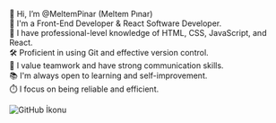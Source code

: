 👋 Hi, I’m @MeltemPinar (Meltem Pınar)                      
🌟 I'm a Front-End Developer & React Software Developer.          
🚀 I have professional-level knowledge of HTML, CSS, JavaScript, and React.       
🛠️ Proficient in using Git and effective version control.      
🤝 I value teamwork and have strong communication skills.                 
📚 I'm always open to learning and self-improvement.                   
⏱️ I focus on being reliable and efficient.

<!---
MeltemPinar/MeltemPinar is a ✨ special ✨ repository because its `README.md` (this file) appears on your GitHub profile.
You can click the Preview link to take a look at your changes.
--->
<img src="https://github.com/your-username/ikon.png" alt="GitHub İkonu">



